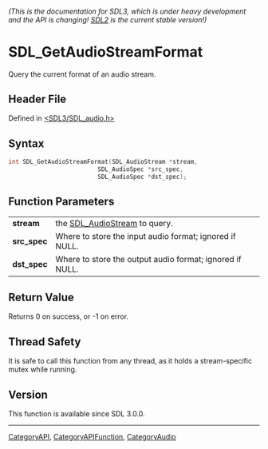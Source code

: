 ###### (This is the documentation for SDL3, which is under heavy development and the API is changing! [SDL2](https://wiki.libsdl.org/SDL2/) is the current stable version!)
# SDL_GetAudioStreamFormat

Query the current format of an audio stream.

## Header File

Defined in [<SDL3/SDL_audio.h>](https://github.com/libsdl-org/SDL/blob/main/include/SDL3/SDL_audio.h)

## Syntax

```c
int SDL_GetAudioStreamFormat(SDL_AudioStream *stream,
                         SDL_AudioSpec *src_spec,
                         SDL_AudioSpec *dst_spec);
```

## Function Parameters

|                  |                                                          |
| ---------------- | -------------------------------------------------------- |
| **stream**       | the [SDL_AudioStream](SDL_AudioStream) to query.         |
| **src_spec**     | Where to store the input audio format; ignored if NULL.  |
| **dst_spec**     | Where to store the output audio format; ignored if NULL. |

## Return Value

Returns 0 on success, or -1 on error.

## Thread Safety

It is safe to call this function from any thread, as it holds a
stream-specific mutex while running.

## Version

This function is available since SDL 3.0.0.

----
[CategoryAPI](CategoryAPI), [CategoryAPIFunction](CategoryAPIFunction), [CategoryAudio](CategoryAudio)

